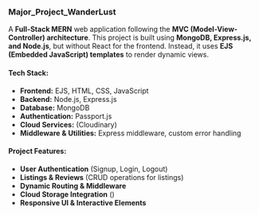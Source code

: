 

### **Major_Project_WanderLust**  
A **Full-Stack MERN** web application following the **MVC (Model-View-Controller) architecture**. This project is built using **MongoDB, Express.js, and Node.js**, but without React for the frontend. Instead, it uses **EJS (Embedded JavaScript) templates** to render dynamic views.

#### **Tech Stack:**
- **Frontend:** EJS, HTML, CSS, JavaScript  
- **Backend:** Node.js, Express.js  
- **Database:** MongoDB  
- **Authentication:** Passport.js
- **Cloud Services:** (Cloudinary)  
- **Middleware & Utilities:** Express middleware, custom error handling  

#### **Project Features:**
- **User Authentication** (Signup, Login, Logout)  
- **Listings & Reviews** (CRUD operations for listings)  
- **Dynamic Routing & Middleware**  
- **Cloud Storage Integration** ()  
- **Responsive UI & Interactive Elements**  

